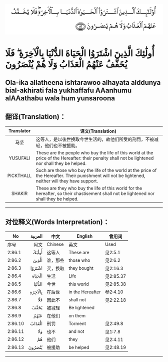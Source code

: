 ![002:086](images/002_086.gif)

#  أُولَٰئِكَ الَّذِينَ اشْتَرَوُا الْحَيَاةَ الدُّنْيَا بِالْآخِرَةِ ۖ فَلَا يُخَفَّفُ عَنْهُمُ الْعَذَابُ وَلَا هُمْ يُنْصَرُونَ 

## Ola-ika allatheena ishtarawoo alhayata alddunya bial-akhirati fala yukhaffafu AAanhumu alAAathabu wala hum yunsaroona

## 翻译(Translation)：

| Translator | 译文(Translation)                                            |
| :--------: | ------------------------------------------------------------ |
|    马坚    | 这等人，是以後世换取今世生活的，故他们所受的刑罚，不被减轻，他们也不被援助。 |
|  YUSUFALI  | These are the people who buy the life of this world at the price of the Hereafter: their penalty shall not be lightened nor shall they be helped. |
| PICKTHALL  | Such are those who buy the life of the world at the price of the Hereafter. Their punishment will not be lightened, neither will they have support. |
|   SHAKIR   | These are they who buy the life of this world for the hereafter, so their chastisement shall not be lightened nor shall they be helped. |

---

## 对位释义(Words Interpretation)：

| No      | العربية | 中文     | English          | 曾用词    |
| ------- | ------: | -------- | ---------------- | --------- |
| 序号    |    阿文 | Chinese  | 英文             | Used      |
| 2:86.1  |   أُولَٰئِكَ | 这等人   | These are        | 见2:5.1   |
| 2:86.2  |   الَّذِينَ | 谁，那些 | those who        | 见2:6.2   |
| 2:86.3  |  اشْتَرَوُا | 买，换取 | they bought      | 见2:16.3  |
| 2:86.4  |  الْحَيَاةَ | 生活     | Life             | 见2:85.37 |
| 2:86.5  |  الدُّنْيَا | 今世     | this world       | 见2:85.38 |
| 2:86.6  | بِالْآخِرَةِ | 在后世   | in the Hereafter | 参2:4.10  |
| 2:86.7  |     فَلَا | 因此不   | shall not        | 见2:22.18 |
| 2:86.8  |    يُخَفَّفُ | 被减轻   | Be lightened     |           |
| 2:86.9  |    عَنْهُمُ | 在他们   | on them          |           |
| 2:86.10 |  الْعَذَابُ | 刑罚     | Torment          | 见2:49.8  |
| 2:86.11 |     وَلَا | 也不     | and not          | 见1:7.8   |
| 2:86.12 |      هُمْ | 他们     | they             | 见2:4.11  |
| 2:86.13 |  يُنْصَرُونَ | 被援助   | be helped        | 见2:48.19 |

---
